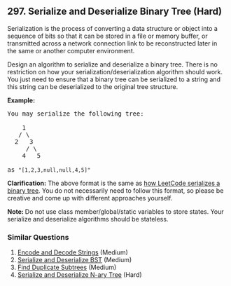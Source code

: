 <!--|This file generated by command(leetcode description); DO NOT EDIT.    |-->
<!--+----------------------------------------------------------------------+-->
<!--|@author    Openset <openset.wang@gmail.com>                           |-->
<!--|@link      https://github.com/openset                                 |-->
<!--|@home      https://github.com/openset/leetcode                        |-->
<!--+----------------------------------------------------------------------+-->

## 297. Serialize and Deserialize Binary Tree (Hard)

<p>Serialization is the process of converting a data structure or object into a sequence of bits so that it can be stored in a file or memory buffer, or transmitted across a network connection link to be reconstructed later in the same or another computer environment.</p>

<p>Design an algorithm to serialize and deserialize a binary tree. There is no restriction on how your serialization/deserialization algorithm should work. You just need to ensure that a binary tree can be serialized to a string and this string can be deserialized to the original tree structure.</p>

<p><strong>Example:&nbsp;</strong></p>

<pre>
You may serialize the following tree:

    1
   / \
  2   3
     / \
    4   5

as <code>&quot;[1,2,3,null,null,4,5]&quot;</code>
</pre>

<p><strong>Clarification:</strong> The above format is the same as <a href="/faq/#binary-tree">how LeetCode serializes a binary tree</a>. You do not necessarily need to follow this format, so please be creative and come up with different approaches yourself.</p>

<p><strong>Note:&nbsp;</strong>Do not use class member/global/static variables to store states. Your serialize and deserialize algorithms should be stateless.</p>


### Similar Questions
  1. [Encode and Decode Strings](https://github.com/openset/leetcode/tree/master/problems/encode-and-decode-strings) (Medium)
  1. [Serialize and Deserialize BST](https://github.com/openset/leetcode/tree/master/problems/serialize-and-deserialize-bst) (Medium)
  1. [Find Duplicate Subtrees](https://github.com/openset/leetcode/tree/master/problems/find-duplicate-subtrees) (Medium)
  1. [Serialize and Deserialize N-ary Tree](https://github.com/openset/leetcode/tree/master/problems/serialize-and-deserialize-n-ary-tree) (Hard)
